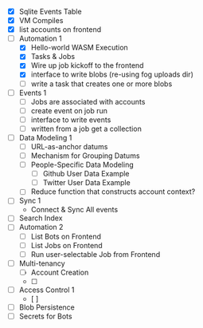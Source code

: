 
* [x] Sqlite Events Table
* [x] VM Compiles 
* [x] list accounts on frontend
* [ ] Automation 1
  * [x] Hello-world WASM Execution
  * [x] Tasks & Jobs
  * [x] Wire up job kickoff to the frontend
  * [x] interface to write blobs (re-using fog uploads dir)
  * [ ] write a task that creates one or more blobs
* [ ] Events 1
  * [ ] Jobs are associated with accounts
  * [ ] create event on job run
  * [ ] interface to write events
  * [ ] written from a job get a collection
* [ ] Data Modeling 1
  * [ ] URL-as-anchor datums
  * [ ] Mechanism for Grouping Datums
  * [ ] People-Specific Data Modeling
    * [ ] Github User Data Example
    * [ ] Twitter User Data Example
  * [ ] Reduce function that constructs account context?
* [ ] Sync 1
  * Connect & Sync All events
* [ ] Search Index
* [ ] Automation 2
  * [ ] List Bots on Frontend
  * [ ] List Jobs on Frontend
  * [ ] Run user-selectable Job from Frontend
* [ ] Multi-tenancy
  * [ ] Account Creation
  * [ ] 
* [ ] Access Control 1
  * [ ] 
* [ ] Blob Persistence
* [ ] Secrets for Bots